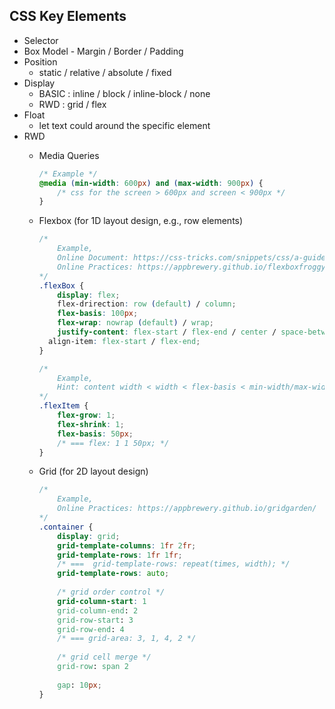 ## CSS Key Elements

- Selector
- Box Model - Margin /  Border / Padding
- Position
    - static / relative / absolute / fixed
- Display
    - BASIC : inline / block / inline-block / none
    - RWD : grid / flex
- Float
    - let text could around the specific element
- RWD
    - Media Queries
        
        ```css
        /* Example */
        @media (min-width: 600px) and (max-width: 900px) {
        	/* css for the screen > 600px and screen < 900px */
        }
        ```
        
    - Flexbox (for 1D layout design, e.g., row elements)
        
        ```css
        /* 
        	Example, 
        	Online Document: https://css-tricks.com/snippets/css/a-guide-to-flexbox/ 
        	Online Practices: https://appbrewery.github.io/flexboxfroggy/	
        */
        .flexBox {
        	display: flex;
        	flex-drirection: row (default) / column;
        	flex-basis: 100px; 
        	flex-wrap: nowrap (default) / wrap;
        	justify-content: flex-start / flex-end / center / space-between / space-around / space-evenly;
          align-item: flex-start / flex-end;	
        }
        
        /* 
        	Example, 
        	Hint: content width < width < flex-basis < min-width/max-width
        */
        .flexItem {
        	flex-grow: 1;
        	flex-shrink: 1;
        	flex-basis: 50px;	
        	/* === flex: 1 1 50px; */
        }
        ```
        
    - Grid (for 2D layout design)
        
        ```css
        /* 
        	Example,
        	Online Practices: https://appbrewery.github.io/gridgarden/ 
        */
        .container {
        	display: grid;
        	grid-template-columns: 1fr 2fr;
        	grid-template-rows: 1fr 1fr;
        	/* === 	grid-template-rows: repeat(times, width); */
        	grid-template-rows: auto;
        	
        	/* grid order control */
        	grid-column-start: 1
        	grid-column-end: 2
        	grid-row-start: 3
        	grid-row-end: 4
        	/* === grid-area: 3, 1, 4, 2 */
        	
        	/* grid cell merge */
        	grid-row: span 2
        	
        	gap: 10px;
        }
        ```
